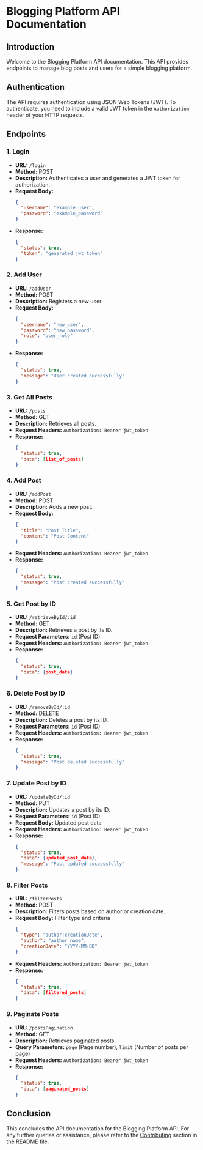 # Blogging Platform API Documentation

## Introduction

Welcome to the Blogging Platform API documentation. This API provides endpoints to manage blog posts and users for a simple blogging platform.

## Authentication

The API requires authentication using JSON Web Tokens (JWT). To authenticate, you need to include a valid JWT token in the `Authorization` header of your HTTP requests.

## Endpoints

### 1. Login

- **URL:** `/login`
- **Method:** POST
- **Description:** Authenticates a user and generates a JWT token for authorization.
- **Request Body:**
  ```json
  {
    "username": "example_user",
    "password": "example_password"
  }
  ```
- **Response:**
  ```json
  {
    "status": true,
    "token": "generated_jwt_token"
  }
  ```

### 2. Add User

- **URL:** `/addUser`
- **Method:** POST
- **Description:** Registers a new user.
- **Request Body:**
  ```json
  {
    "username": "new_user",
    "password": "new_password",
    "role": "user_role"
  }
  ```
- **Response:**
  ```json
  {
    "status": true,
    "message": "User created successfully"
  }
  ```

### 3. Get All Posts

- **URL:** `/posts`
- **Method:** GET
- **Description:** Retrieves all posts.
- **Request Headers:** `Authorization: Bearer jwt_token`
- **Response:**
  ```json
  {
    "status": true,
    "data": [list_of_posts]
  }
  ```

### 4. Add Post

- **URL:** `/addPost`
- **Method:** POST
- **Description:** Adds a new post.
- **Request Body:**
  ```json
  {
    "title": "Post Title",
    "content": "Post Content"
  }
  ```
- **Request Headers:** `Authorization: Bearer jwt_token`
- **Response:**
  ```json
  {
    "status": true,
    "message": "Post created successfully"
  }
  ```

### 5. Get Post by ID

- **URL:** `/retrieveById/:id`
- **Method:** GET
- **Description:** Retrieves a post by its ID.
- **Request Parameters:** `id` (Post ID)
- **Request Headers:** `Authorization: Bearer jwt_token`
- **Response:**
  ```json
  {
    "status": true,
    "data": {post_data}
  }
  ```

### 6. Delete Post by ID

- **URL:** `/removeById/:id`
- **Method:** DELETE
- **Description:** Deletes a post by its ID.
- **Request Parameters:** `id` (Post ID)
- **Request Headers:** `Authorization: Bearer jwt_token`
- **Response:**
  ```json
  {
    "status": true,
    "message": "Post deleted successfully"
  }
  ```

### 7. Update Post by ID

- **URL:** `/updateById/:id`
- **Method:** PUT
- **Description:** Updates a post by its ID.
- **Request Parameters:** `id` (Post ID)
- **Request Body:** Updated post data
- **Request Headers:** `Authorization: Bearer jwt_token`
- **Response:**
  ```json
  {
    "status": true,
    "data": {updated_post_data},
    "message": "Post updated successfully"
  }
  ```

### 8. Filter Posts

- **URL:** `/filterPosts`
- **Method:** POST
- **Description:** Filters posts based on author or creation date.
- **Request Body:** Filter type and criteria
  ```json
  {
    "type": "author|creationDate",
    "author": "author_name",
    "creationDate": "YYYY-MM-DD"
  }
  ```
- **Request Headers:** `Authorization: Bearer jwt_token`
- **Response:**
  ```json
  {
    "status": true,
    "data": [filtered_posts]
  }
  ```

### 9. Paginate Posts

- **URL:** `/postsPagination`
- **Method:** GET
- **Description:** Retrieves paginated posts.
- **Query Parameters:** `page` (Page number), `limit` (Number of posts per page)
- **Request Headers:** `Authorization: Bearer jwt_token`
- **Response:**
  ```json
  {
    "status": true,
    "data": [paginated_posts]
  }
  ```

## Conclusion

This concludes the API documentation for the Blogging Platform API. For any further queries or assistance, please refer to the [Contributing](#contributing) section in the README file.

